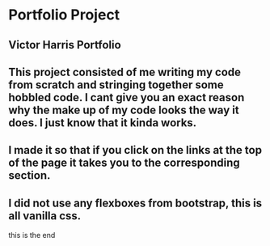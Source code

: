 # Portfolio Project

## Victor Harris Portfolio

## This project consisted of me writing my code from scratch and stringing together some hobbled code. I cant give you an exact reason why the make up of my code looks the way it does. I just know that it kinda works. 

## I made it so that if you click on the links at the top of the page it takes you to the corresponding section. 

## I did not use any flexboxes from bootstrap, this is all vanilla css. 

this is the end

